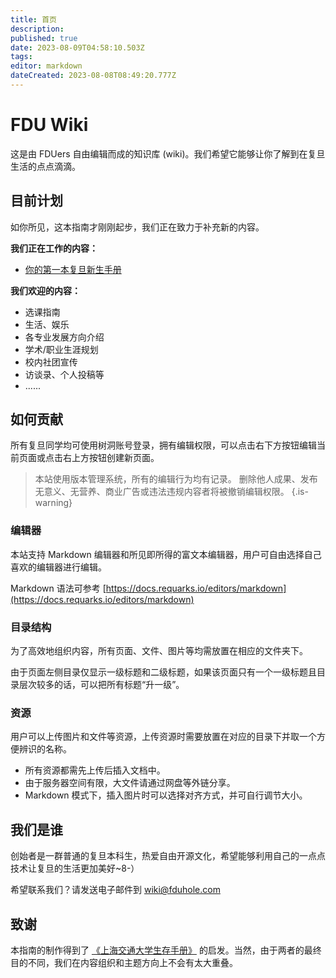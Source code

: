 ```yaml
---
title: 首页
description: 
published: true
date: 2023-08-09T04:58:10.503Z
tags: 
editor: markdown
dateCreated: 2023-08-08T08:49:20.777Z
---
```


# FDU Wiki

这是由 FDUers 自由编辑而成的知识库 (wiki)。我们希望它能够让你了解到在复旦生活的点点滴滴。

## 目前计划

如你所见，这本指南才刚刚起步，我们正在致力于补充新的内容。

**我们正在工作的内容：**

- [你的第一本复旦新生手册](/zh/freshman)

**我们欢迎的内容：**

  - 选课指南
  - 生活、娱乐
  - 各专业发展方向介绍
  - 学术/职业生涯规划
  - 校内社团宣传
  - 访谈录、个人投稿等
  - ......

## 如何贡献

所有复旦同学均可使用树洞账号登录，拥有编辑权限，可以点击右下方按钮编辑当前页面或点击右上方按钮创建新页面。

> 本站使用版本管理系统，所有的编辑行为均有记录。
删除他人成果、发布无意义、无营养、商业广告或违法违规内容者将被撤销编辑权限。
{.is-warning}

### 编辑器

本站支持 Markdown 编辑器和所见即所得的富文本编辑器，用户可自由选择自己喜欢的编辑器进行编辑。

Markdown 语法可参考 [https://docs.requarks.io/editors/markdown](https://docs.requarks.io/editors/markdown)

### 目录结构

为了高效地组织内容，所有页面、文件、图片等均需放置在相应的文件夹下。

由于页面左侧目录仅显示一级标题和二级标题，如果该页面只有一个一级标题且目录层次较多的话，可以把所有标题“升一级”。

### 资源

用户可以上传图片和文件等资源，上传资源时需要放置在对应的目录下并取一个方便辨识的名称。

- 所有资源都需先上传后插入文档中。
- 由于服务器空间有限，大文件请通过网盘等外链分享。
- Markdown 模式下，插入图片时可以选择对齐方式，并可自行调节大小。


## 我们是谁 

创始者是一群普通的复旦本科生，热爱自由开源文化，希望能够利用自己的一点点技术让复旦的生活更加美好~8-）

希望联系我们？请发送电子邮件到 [wiki@fduhole.com](mailto:wiki@fduhole.com) 

## 致谢

本指南的制作得到了 [《上海交通大学生存手册》](https://survivesjtu.gitbook.io/survivesjtumanual) 的启发。当然，由于两者的最终目的不同，我们在内容组织和主题方向上不会有太大重叠。